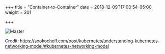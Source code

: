 +++
title = "Container-to-Container"
date = 2018-12-09T17:00:54-05:00
weight = 201

+++

![Master](/docker-k8s-presentation/images/kubernetes//pod-namespace.png)

Credit: https://sookocheff.com/post/kubernetes/understanding-kubernetes-networking-model/#kubernetes-networking-model
